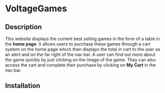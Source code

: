 # VoltageGames

## Description
This website displays the current best selling games in the form of a table in the **home page**. It allows users to purchase these games through a cart system on 
the home page which then displays the total in cart to the user as an alert and on the far right of the nav bar. A user can find out more about the game quickly by just 
clicking on the image of the game. They can also access the cart and complete their purchase by clicking on **My Cart** in the nav bar.

## Installation
